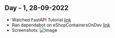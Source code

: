 ## Day - 1, 28-09-2022
* Watched FastAPI Tutorial [link](https://www.youtube.com/watch?v=7t2alSnE2-I)
* Ran dependabot on eShopContainersOnDev [link](https://github.com/dotnet-architecture/eShopOnContainers)
* Screenshots:
![image](https://user-images.githubusercontent.com/76770419/192768425-8c9d5eb5-747e-4d5c-b2c2-bb787de1066c.png)
